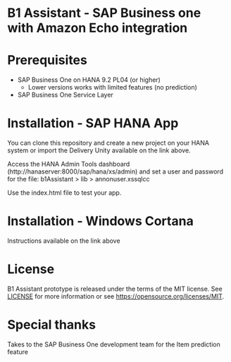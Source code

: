 # B1 Assistant - SAP Business one with Amazon Echo integration

# Prerequisites
- SAP Business One on HANA 9.2 PL04 (or higher)
	- Lower versions works with limited features (no prediction)
- SAP Business One Service Layer

# Installation - SAP HANA App
You can clone this repository and create a new project on your HANA system or import the Delivery Unity available on the link above.

Access the HANA Admin Tools dashboard (http://hanaserver:8000/sap/hana/xs/admin) and set a user and password for the file: b1Assistant > lib > annonuser.xssqlcc

Use the index.html file to test your app.

# Installation - Windows Cortana
Instructions available on the link above


# License
B1 Assistant prototype is released under the terms of the MIT license. See [LICENSE](LICENSE) for more information or see https://opensource.org/licenses/MIT.


# Special thanks
Takes to the SAP Business One development team for the Item prediction feature

